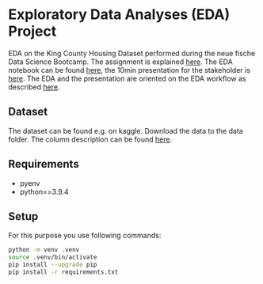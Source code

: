 # Exploratory Data Analyses (EDA) Project
EDA on the King County Housing Dataset performed during the neue fische Data Science Bootcamp. The assignment is explained [here](assignment.md). The EDA notebook can be found [here](EDA.ipynb), the 10min presentation for the stakeholder is [here](presentation.pdf). The EDA and the presentation are oriented on the EDA workflow as described [here](workflow.md).
## Dataset
The dataset can be found e.g. on kaggle. Download the data to the data folder. The column description can be found [here](column_names.md).
## Requirements
- pyenv
- python==3.9.4
## Setup
For this purpose you use following commands:
```bash
python -m venv .venv
source .venv/bin/activate
pip install --upgrade pip
pip install -r requirements.txt
```